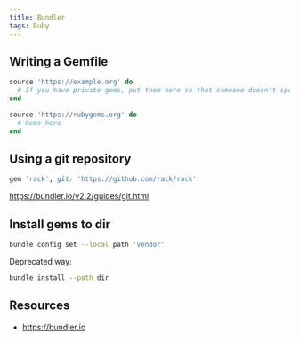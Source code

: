 ```yaml
---
title: Bundler
tags: Ruby
---
```


## Writing a Gemfile

```ruby
source 'https://example.org' do
  # If you have private gems, put them here so that someone doesn't spoof them on rubygems.org !
end

source 'https://rubygems.org' do
  # Gems here
end
```

## Using a git repository

```ruby
gem 'rack', git: 'https://github.com/rack/rack'
```

<https://bundler.io/v2.2/guides/git.html>

## Install gems to dir

```bash
bundle config set --local path 'vendor'
```

Deprecated way:

```bash
bundle install --path dir
```

## Resources

- <https://bundler.io>

